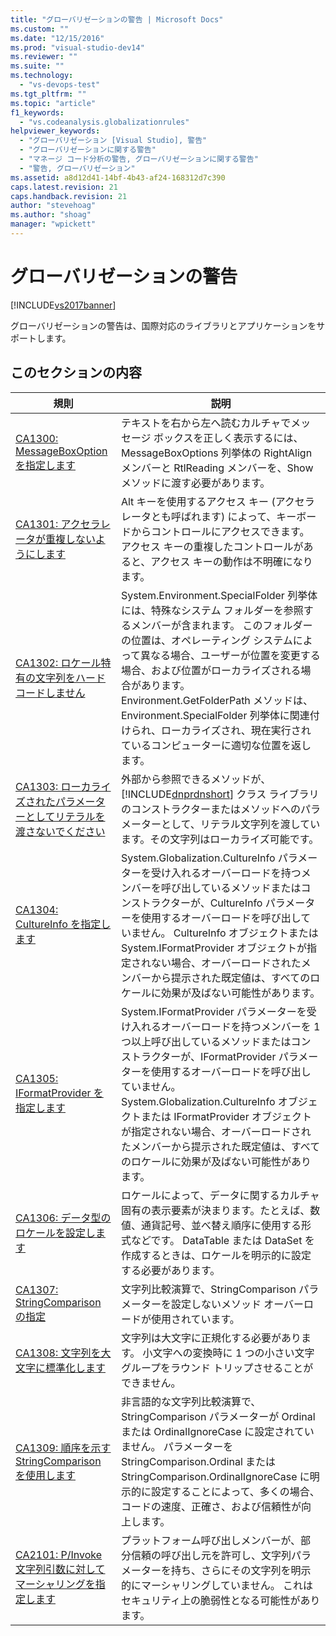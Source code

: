 ```yaml
---
title: "グローバリゼーションの警告 | Microsoft Docs"
ms.custom: ""
ms.date: "12/15/2016"
ms.prod: "visual-studio-dev14"
ms.reviewer: ""
ms.suite: ""
ms.technology: 
  - "vs-devops-test"
ms.tgt_pltfrm: ""
ms.topic: "article"
f1_keywords: 
  - "vs.codeanalysis.globalizationrules"
helpviewer_keywords: 
  - "グローバリゼーション [Visual Studio], 警告"
  - "グローバリゼーションに関する警告"
  - "マネージ コード分析の警告, グローバリゼーションに関する警告"
  - "警告, グローバリゼーション"
ms.assetid: a8d12d41-14bf-4b43-af24-168312d7c390
caps.latest.revision: 21
caps.handback.revision: 21
author: "stevehoag"
ms.author: "shoag"
manager: "wpickett"
---
```

# グローバリゼーションの警告
[!INCLUDE[vs2017banner](../code-quality/includes/vs2017banner.md)]

グローバリゼーションの警告は、国際対応のライブラリとアプリケーションをサポートします。  
  
## このセクションの内容  
  
|規則|説明|  
|--------|--------|  
|[CA1300: MessageBoxOption を指定します](../code-quality/ca1300-specify-messageboxoptions.md)|テキストを右から左へ読むカルチャでメッセージ ボックスを正しく表示するには、MessageBoxOptions 列挙体の RightAlign メンバーと RtlReading メンバーを、Show メソッドに渡す必要があります。|  
|[CA1301: アクセラレータが重複しないようにします](../Topic/CA1301:%20Avoid%20duplicate%20accelerators.md)|Alt キーを使用するアクセス キー \(アクセラレータとも呼ばれます\) によって、キーボードからコントロールにアクセスできます。  アクセス キーの重複したコントロールがあると、アクセス キーの動作は不明確になります。|  
|[CA1302: ロケール特有の文字列をハードコードしません](../code-quality/ca1302-do-not-hardcode-locale-specific-strings.md)|System.Environment.SpecialFolder 列挙体には、特殊なシステム フォルダーを参照するメンバーが含まれます。  このフォルダーの位置は、オペレーティング システムによって異なる場合、ユーザーが位置を変更する場合、および位置がローカライズされる場合があります。  Environment.GetFolderPath メソッドは、Environment.SpecialFolder 列挙体に関連付けられ、ローカライズされ、現在実行されているコンピューターに適切な位置を返します。|  
|[CA1303: ローカライズされたパラメーターとしてリテラルを渡さないでください](../code-quality/ca1303-do-not-pass-literals-as-localized-parameters.md)|外部から参照できるメソッドが、[!INCLUDE[dnprdnshort](../code-quality/includes/dnprdnshort_md.md)] クラス ライブラリのコンストラクターまたはメソッドへのパラメーターとして、リテラル文字列を渡しています。その文字列はローカライズ可能です。|  
|[CA1304: CultureInfo を指定します](../Topic/CA1304:%20Specify%20CultureInfo.md)|System.Globalization.CultureInfo パラメーターを受け入れるオーバーロードを持つメンバーを呼び出しているメソッドまたはコンストラクターが、CultureInfo パラメーターを使用するオーバーロードを呼び出していません。  CultureInfo オブジェクトまたは System.IFormatProvider オブジェクトが指定されない場合、オーバーロードされたメンバーから提示された既定値は、すべてのロケールに効果が及ばない可能性があります。|  
|[CA1305: IFormatProvider を指定します](../code-quality/ca1305-specify-iformatprovider.md)|System.IFormatProvider パラメーターを受け入れるオーバーロードを持つメンバーを 1 つ以上呼び出しているメソッドまたはコンストラクターが、IFormatProvider パラメーターを使用するオーバーロードを呼び出していません。  System.Globalization.CultureInfo オブジェクトまたは IFormatProvider オブジェクトが指定されない場合、オーバーロードされたメンバーから提示された既定値は、すべてのロケールに効果が及ばない可能性があります。|  
|[CA1306: データ型のロケールを設定します](../code-quality/ca1306-set-locale-for-data-types.md)|ロケールによって、データに関するカルチャ固有の表示要素が決まります。たとえば、数値、通貨記号、並べ替え順序に使用する形式などです。  DataTable または DataSet を作成するときは、ロケールを明示的に設定する必要があります。|  
|[CA1307: StringComparison の指定](../code-quality/ca1307-specify-stringcomparison.md)|文字列比較演算で、StringComparison パラメーターを設定しないメソッド オーバーロードが使用されています。|  
|[CA1308: 文字列を大文字に標準化します](../code-quality/ca1308-normalize-strings-to-uppercase.md)|文字列は大文字に正規化する必要があります。  小文字への変換時に 1 つの小さい文字グループをラウンド トリップさせることができません。|  
|[CA1309: 順序を示す StringComparison を使用します](../code-quality/ca1309-use-ordinal-stringcomparison.md)|非言語的な文字列比較演算で、StringComparison パラメーターが Ordinal または OrdinalIgnoreCase に設定されていません。  パラメーターを StringComparison.Ordinal または StringComparison.OrdinalIgnoreCase に明示的に設定することによって、多くの場合、コードの速度、正確さ、および信頼性が向上します。|  
|[CA2101: P\/Invoke 文字列引数に対してマーシャリングを指定します](../code-quality/ca2101-specify-marshaling-for-p-invoke-string-arguments.md)|プラットフォーム呼び出しメンバーが、部分信頼の呼び出し元を許可し、文字列パラメーターを持ち、さらにその文字列を明示的にマーシャリングしていません。  これはセキュリティ上の脆弱性となる可能性があります。|